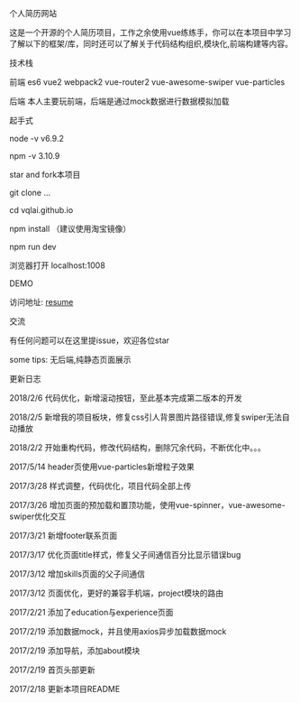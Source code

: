 个人简历网站

这是一个开源的个人简历项目，工作之余使用vue练练手，你可以在本项目中学习了解以下的框架/库，同时还可以了解关于代码结构组织,模块化,前端构建等内容。

技术栈

前端 es6 vue2 webpack2 vue-router2 vue-awesome-swiper vue-particles

后端 本人主要玩前端，后端是通过mock数据进行数据模拟加载

起手式

node -v v6.9.2

npm -v 3.10.9

star and fork本项目

git clone ...

cd vqlai.github.io

npm install （建议使用淘宝镜像）

npm run dev

浏览器打开 localhost:1008

DEMO

访问地址: <a href="https://vqlai.github.io/dist/#/" target="_blank">resume</a>

交流

有任何问题可以在这里提issue，欢迎各位star

some tips: 无后端,纯静态页面展示

更新日志

2018/2/6  代码优化，新增滚动按钮，至此基本完成第二版本的开发

2018/2/5  新增我的项目板块，修复css引人背景图片路径错误,修复swiper无法自动播放

2018/2/2  开始重构代码，修改代码结构，删除冗余代码，不断优化中。。。

2017/5/14 header页使用vue-particles新增粒子效果

2017/3/28 样式调整，代码优化，项目代码全部上传

2017/3/26 增加页面的预加载和置顶功能，使用vue-spinner，vue-awesome-swiper优化交互

2017/3/21 新增footer联系页面

2017/3/17 优化页面title样式，修复父子间通信百分比显示错误bug

2017/3/12 增加skills页面的父子间通信

2017/3/12 页面优化，更好的兼容手机端，project模块的路由

2017/2/21 添加了education与experience页面

2017/2/19 添加数据mock，并且使用axios异步加载数据mock

2017/2/19 添加导航，添加about模块

2017/2/19 首页头部更新

2017/2/18 更新本项目README